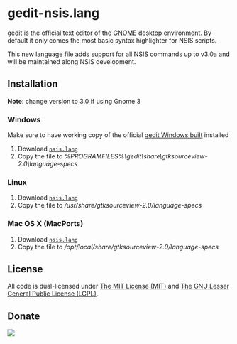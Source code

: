 # gedit-nsis.lang

[gedit][1] is the official text editor of the [GNOME][2] desktop environment. By default it only comes the most basic syntax highlighter for NSIS scripts.

This new language file adds support for all NSIS commands up to v3.0a and will be maintained along NSIS development.

## Installation

__Note__: change version to 3.0 if using Gnome 3

### Windows

Make sure to have working copy of the official [gedit Windows built][3] installed

1. Download [`nsis.lang`][4]
2. Copy the file to *%PROGRAMFILES%\gedit\share\gtksourceview-2.0\language-specs*

### Linux

1. Download [`nsis.lang`][4]
2. Copy the file to */usr/share/gtksourceview-2.0/language-specs*

### Mac OS X (MacPorts)

1. Download [`nsis.lang`][4]
2. Copy the file to */opt/local/share/gtksourceview-2.0/language-specs*

## License

All code is dual-licensed under [The MIT License (MIT)][5] and [The GNU Lesser General Public License (LGPL)][6].

## Donate

[<img src="https://raw.github.com/balupton/flattr-buttons/master/badge-89x18.gif" />](https://flattr.com/submit/auto?user_id=idleberg&url=https://github.com/idleberg/gedit-nsis.lang/&title=gedit-nsis.lang&description=Modern%20gedit%20syntax%20highlighter%20for%20NSIS%20scripts&language=en_GB&tags=nsis,gedit,syntax,highlighting,code&hidden=0&category=software)

[1]: http://projects.gnome.org/gedit/
[2]: http://www.gnome.org/
[3]: http://live.gnome.org/Gedit/Windows
[4]: http://raw.github.com/idleberg/gedit-nsis.lang/master/nsis.lang
[5]: http://opensource.org/licenses/MIT
[6]: http://opensource.org/licenses/lgpl-license